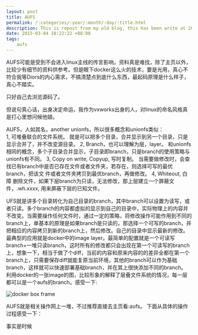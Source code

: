 ```yaml
---
layout: post
title: AUFS
permalink: /:categories/:year/:month/:day/:title.html
description: This is repost from my old blog, this has been write at 2015-03-04, i actually want to learn something about docker and it's essential, aufs. But i could not find any detail information about it. So i learn it and write some of my learned.
date: 2015-03-04 10:22:22 +08:00
tags: 
    aufs
---
```


AUFS可能是受到不会进入linux主线的传言影响，资料真是难找，除了主页以外，比较少有细节的资料供参考。但是眼下docker这么火的技术，要是光用，真心不符合我等Diors的内心需求，不搞清楚点到底什么东西，最起码原理是什么样子，真心不踏实。

只好自己去浏览源码了。

但说句真心话，出身决定命运，我作为vxworks出身的人，对linux的命名风格真是打心里想问候他娘。

AUFS，人如其名，another unionfs，所以很多概念和unionfs类似：     
       1, 可堆叠联合的文件系统。
         就是可以把多个目录，合并显示到另一个目录，只是显示合并了，并不改变源目录。
       2, Branch，也可以理解为层，layer。
         和unionfs相同的概念，多个子目录合并显示，子目录即branch，只是branch的使用策略与unionfs有不同。
       3, Copy on write, Copyup, 写时复制。
         当需要做修改时，会查找已有branch中是否已存在文件或者文件夹，若存在，则选择可写的最优branch，把该文
         件或者文件夹拷贝到最优branch，再做修改。
       4, Whiteout, 白障
         删除文件，如果下层branch为只读，无法修改，那上层建立一个屏蔽文件，.wh.xxxx, 用来屏蔽下层的已知文件。
     
UFS就是讲多个目录转化为自己目录的branch，其中branch可以设置为读写，或者只读。多个branch的内容都虚拟的显示到自己的目录中，实际物理上的内容并不改变。当需要操作任何文件时，通过一定的策略，将修改操作可能作用到不同的branch上，单基本的原理是如果branch是只读的，那选择一个可写的branch，并把相应的内容拷贝到新的branch上，然后修改。自己的目录中显示最新的修改。最典型的应用就是docker中的image layer。最简单的配置就是一个可读写branch+一堆只读branch，这时所有的修改都只会出现在第一个可读写的branch上，想象一下，相当于做了个diff，当前的内容和原来内容的的差异全都在第一个branch上，只需要保存diff就能复原当前环境，其他的branch可以作为基础branch，这样就可以快速部署基础branch，并在其上很快添加不同的branch。
利用docker的一张image的图，比较形象的解释了层叠文件系统的情况，每一层都可以是一个aufs的branch。感受一下:

![docker box frame](https://cl.ly/1C1K3J2c0j0J/docker%20box%20frame.png)

AUFS就是相关操作网上一堆，不过推荐直接去主页看:aufs。
下面从具体的操作过程感受一下：


事实是时候